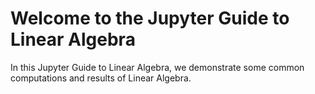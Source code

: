 Welcome to the Jupyter Guide to Linear Algebra
============================


In this Jupyter Guide to Linear Algebra, we demonstrate some common computations and results of Linear Algebra.

